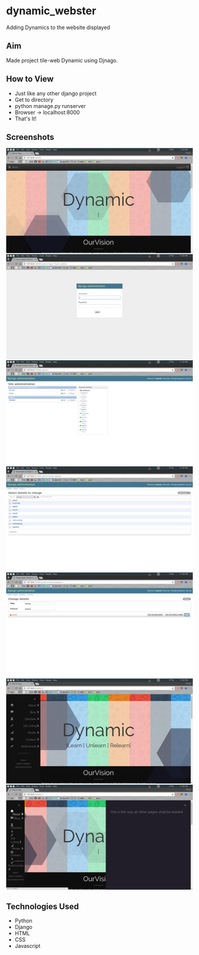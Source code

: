 # dynamic_webster
Adding Dynamics to the website displayed

## Aim
Made project tile-web Dynamic using Djnago.

## How to View
- Just like any other django project
- Get to directory
- python manage.py runserver
- Browser -> localhost:8000
- That's It!

## Screenshots

<img src="./screenshots/img.png"> 
<img src="./screenshots/img2.png">
<img src="./screenshots/img3.png"> 
<img src="./screenshots/img4.png">
<img src="./screenshots/img5.png">
<img src="./screenshots/img6.png">
<img src="./screenshots/img7.png">

## Technologies Used

- Python
- Django
- HTML
- CSS
- Javascript
